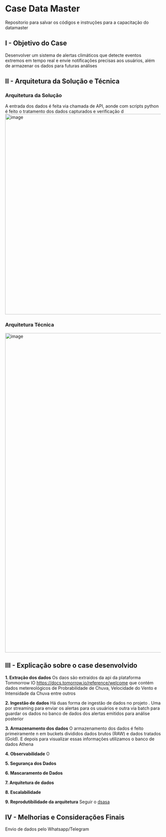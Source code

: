 # Case Data Master
Repositorio para salvar os códigos e instruções para a capacitação do datamaster

## I - Objetivo do Case
Desenvolver um sistema de alertas climáticos que detecte eventos extremos em tempo real e envie notificações precisas aos usuários, além de armazenar os dados para futuras análises

## II - Arquitetura da Solução e Técnica
### Arquitetura da Solução
A entrada dos dados é feita via chamada de API, aonde com scripts python é feito o tratamento dos dados capturados e verificação d
<img width="1151" height="647" alt="image" src="https://github.com/user-attachments/assets/182d6223-4266-4c48-92aa-f4349b1add0f" />

### Arquitetura Técnica 
<img width="1555" height="1031" alt="image" src="https://github.com/user-attachments/assets/2a30ca4c-6155-4ebd-9ebc-a1b4d6d0e880" />

## III - Explicação sobre o case desenvolvido
**1. Extração dos dados**
Os daos são extraídos da api da plataforma Tommorrow IO https://docs.tomorrow.io/reference/welcome que contém dados metereológicos de Probrabilidade de Chuva, Velocidade do Vento e Intensidade da Chuva entre outros

**2. Ingestão de dados**
Há duas forma de ingestão de dados no projeto . Uma por streaming para enviar os alertas para os usuários e outra via batch para guardar os dados no banco de dados dos alertas emitidos para análise posterior

**3. Armazenamento dos dados**
O armazenamento dos dados é feito primeiramente n em buckets divididos dados brutos (RAW) e dados tratados (Gold). E depois para visualizar essas informações utilizamos o banco de dados Athena

**4. Observabilidade**
O

**5. Segurança dos Dados**

**6. Mascaramento de Dados**

**7. Arquitetura de dados**

**8. Escalabilidade**


 **9. Reprodutibilidade da arquitetura**
 Seguir o 
[dsasa](url)




## IV - Melhorias e Considerações Finais

Envio de dados pelo Whatsapp/Telegram

